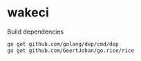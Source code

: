 wakeci
======

Build dependencies
```bash
go get github.com/golang/dep/cmd/dep
go get github.com/GeertJohan/go.rice/rice
```
